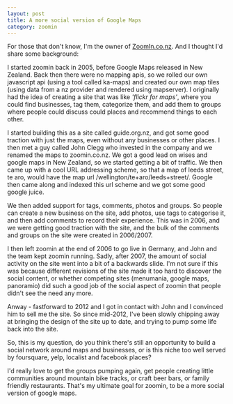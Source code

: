 ```yaml
---
layout: post
title: A more social version of Google Maps
category: zoomin
---
```


For those that don't know, I'm the owner of [ZoomIn.co.nz](http://www.zoomin.co.nz/). And I thought I'd share some background:

I started zoomin back in 2005, before Google Maps released in New Zealand. Back then there were no mapping apis, so we rolled our own javascript api (using a tool called ka-maps) and created our own map tiles (using data from a nz provider and rendered using mapserver). I originally had the idea of creating a site that was like _'flickr for maps'_, where you could find businesses, tag them, categorize them, and add them to groups where people could discuss could places and recommend things to each other.

I started building this as a site called guide.org.nz, and got some good traction with just the maps, even without any businesses or other places. I then met a guy called John Clegg who invested in the company and we renamed the maps to zoomin.co.nz. We got a good lead on wises and google maps in New Zealand, so we started getting a bit of traffic. We then came up with a cool URL addressing scheme, so that a map of leeds street, te aro, would have the map url /wellington/te+aro/leeds+street/. Google then came along and indexed this url scheme and we got some good google juice.

We then added support for tags, comments, photos and groups. So people can create a new business on the site, add photos, use tags to categorise it, and then add comments to record their experience. This was in 2006, and we were getting good traction with the site, and the bulk of the comments and groups on the site were created in 2006/2007.

I then left zoomin at the end of 2006 to go live in Germany, and John and the team kept zoomin running. Sadly, after 2007, the amount of social activity on the site went into a bit of a backwards slide. I'm not sure if this was because different revisions of the site made it too hard to discover the social content, or whether competing sites (menumania, google maps, panoramio) did such a good job of the social aspect of zoomin that people didn't see the need any more.

Anway - fastforward to 2012 and I got in contact with John and I convinced him to sell me the site. So since mid-2012, I've been slowly chipping away at bringing the design of the site up to date, and trying to pump some life back into the site.

So, this is my question, do you think there's still an opportunity to build a social network around maps and businesses, or is this niche too well served by foursquare, yelp, localist and facebook places? 

I'd really love to get the groups pumping again, get people creating little communities around mountain bike tracks, or craft beer bars, or family friendly restaurants. That's my ultimate goal for zoomin, to be a more social version of google maps.
